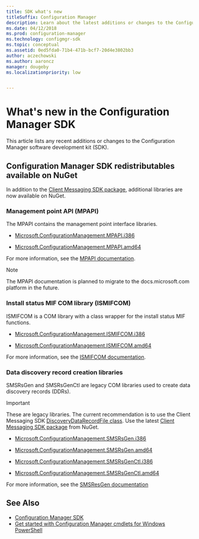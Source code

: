 ```yaml
---
title: SDK what's new
titleSuffix: Configuration Manager
description: Learn about the latest additions or changes to the Configuration Manager software development kit (SDK).
ms.date: 04/12/2018
ms.prod: configuration-manager
ms.technology: configmgr-sdk
ms.topic: conceptual
ms.assetid: 0ed5fda0-71b4-471b-bcf7-20d4e3802bb3
author: aczechowski
ms.author: aaroncz
manager: dougebyms.localizationpriority: low


---
```

# What's new in the Configuration Manager SDK
This article lists any recent additions or changes to the Configuration Manager software development kit (SDK).  


## Configuration Manager SDK redistributables available on NuGet   
In addition to the [Client Messaging SDK package](https://www.nuget.org/packages/Microsoft.ConfigurationManagement.Messaging/), additional libraries are now available on NuGet.


### Management point API (MPAPI)

The MPAPI contains the management point interface libraries.

- [Microsoft.ConfigurationManagement.MPAPI.i386](https://www.nuget.org/packages/Microsoft.ConfigurationManagement.MPAPI.i386/)  

- [Microsoft.ConfigurationManagement.MPAPI.amd64](https://www.nuget.org/packages/Microsoft.ConfigurationManagement.MPAPI.amd64/)  

For more information, see the [MPAPI documentation](/previous-versions/system-center/developer/cc144951(v=msdn.10)).  

> [!Note]  
> The MPAPI documentation is planned to migrate to the docs.microsoft.com platform in the future.  


### Install status MIF COM library (ISMIFCOM)

ISMIFCOM is a COM library with a class wrapper for the install status MIF functions.  

- [Microsoft.ConfigurationManagement.ISMIFCOM.i386](https://www.nuget.org/packages/Microsoft.ConfigurationManagement.ISMIFCOM.i386/)  

- [Microsoft.ConfigurationManagement.ISMIFCOM.amd64](https://www.nuget.org/packages/Microsoft.ConfigurationManagement.ISMIFCOM.amd64/)

For more information, see the [ISMIFCOM documentation](../../reference/core/servers/manage/status-mif-functions.md).


### Data discovery record creation libraries 

SMSRsGen and SMSRsGenCtl are legacy COM libraries used to create data discovery records (DDRs). 

> [!Important]  
> These are legacy libraries. The current recommendation is to use the Client Messaging SDK [DiscoveryDataRecordFile class](/previous-versions/system-center/developer/mt778052(v=cmsdk.12)). Use the latest [Client Messaging SDK package](https://www.nuget.org/packages/Microsoft.ConfigurationManagement.Messaging/) from NuGet.  

- [Microsoft.ConfigurationManagement.SMSRsGen.i386](https://www.nuget.org/packages/Microsoft.ConfigurationManagement.SMSRsGen.i386/)  

- [Microsoft.ConfigurationManagement.SMSRsGen.amd64](https://www.nuget.org/packages/Microsoft.ConfigurationManagement.SMSRsGen.amd64/)  

- [Microsoft.ConfigurationManagement.SMSRsGenCtl.i386](https://www.nuget.org/packages/Microsoft.ConfigurationManagement.SMSRsGenCtl.i386/)  

- [Microsoft.ConfigurationManagement.SMSRsGenCtl.amd64](https://www.nuget.org/packages/Microsoft.ConfigurationManagement.SMSRsGenCtl.amd64/)  

For more information, see the [SMSResGen documentation](../../reference/core/servers/configure/smsresgen-com-automation-class.md)  


## See Also  
- [Configuration Manager SDK](../../../develop/core/misc/system-center-configuration-manager-sdk.md)  
- [Get started with Configuration Manager cmdlets for Windows PowerShell](/powershell/sccm/configurationmanager/)
